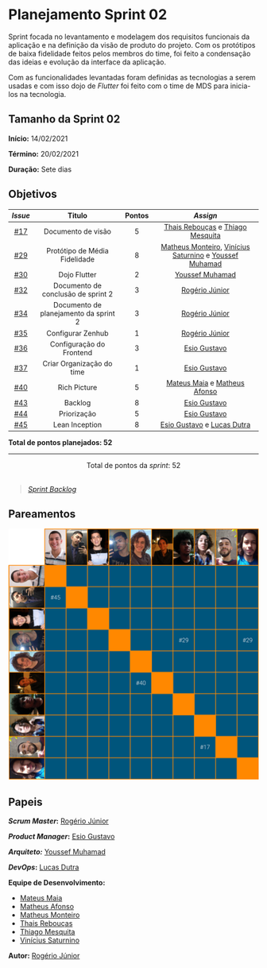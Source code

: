 # Planejamento Sprint 02

Sprint focada no levantamento e modelagem dos requisitos funcionais da aplicação e na definição da visão de produto do projeto. Com os protótipos de baixa fidelidade feitos pelos membros do time, foi feito a condensação das ideias e evolução da interface da aplicação.

Com as funcionalidades levantadas foram definidas as tecnologias a serem usadas e com isso dojo de _Flutter_ foi feito com o time de MDS para inicia-los na tecnologia.

## Tamanho da Sprint 02

**Início:** 14/02/2021

**Término:** 20/02/2021

**Duração:** Sete dias

## Objetivos

<div class="full-width">

|                            _Issue_                             |                Titulo                 | Pontos |                                                                                 _Assign_                                                                                 |
| :------------------------------------------------------------: | :-----------------------------------: | :----: | :----------------------------------------------------------------------------------------------------------------------------------------------------------------------: |
| [#17](https://github.com/fga-eps-mds/2020.2-Lend.it/issues/17) |          Documento de visão           |   5    |                                     [Thais Rebouças](https://github.com/Thais-ra) e [Thiago Mesquita](https://github.com/thiagompc)                                      |
| [#29](https://github.com/fga-eps-mds/2020.2-Lend.it/issues/29) |     Protótipo de Média Fidelidade     |   8    | [Matheus Monteiro](https://github.com/matheusyanmonteiro), [Vinícius Saturnino](https://github.com/viniciussaturnino) e [Youssef Muhamad](https://github.com/youssef-md) |
| [#30](https://github.com/fga-eps-mds/2020.2-Lend.it/issues/30) |             Dojo Flutter              |   2    |                                                             [Youssef Muhamad](https://github.com/youssef-md)                                                             |
| [#32](https://github.com/fga-eps-mds/2020.2-Lend.it/issues/32) |  Documento de conclusão de sprint 2   |   3    |                                                              [Rogério Júnior](https://github.com/rogerioo)                                                               |
| [#34](https://github.com/fga-eps-mds/2020.2-Lend.it/issues/34) | Documento de planejamento da sprint 2 |   3    |                                                              [Rogério Júnior](https://github.com/rogerioo)                                                               |
| [#35](https://github.com/fga-eps-mds/2020.2-Lend.it/issues/35) |           Configurar Zenhub           |   1    |                                                              [Rogério Júnior](https://github.com/rogerioo)                                                               |
| [#36](https://github.com/fga-eps-mds/2020.2-Lend.it/issues/36) |       Configuração do Frontend        |   3    |                                                              [Esio Gustavo](https://github.com/EsioFreitas)                                                              |
| [#37](https://github.com/fga-eps-mds/2020.2-Lend.it/issues/37) |       Criar Organização do time       |   1    |                                                              [Esio Gustavo](https://github.com/EsioFreitas)                                                              |
| [#40](https://github.com/fga-eps-mds/2020.2-Lend.it/issues/40) |             Rich Picture              |   5    |                                [Mateus Maia](https://github.com/mateuscunhamaia) e [Matheus Afonso](https://github.com/Matheusafonsouza)                                 |
| [#43](https://github.com/fga-eps-mds/2020.2-Lend.it/issues/43) |                Backlog                |   8    |                                                              [Esio Gustavo](https://github.com/EsioFreitas)                                                              |
| [#44](https://github.com/fga-eps-mds/2020.2-Lend.it/issues/44) |              Priorização              |   5    |                                                              [Esio Gustavo](https://github.com/EsioFreitas)                                                              |
| [#45](https://github.com/fga-eps-mds/2020.2-Lend.it/issues/45) |            Lean Inception             |   8    |                                      [Esio Gustavo](https://github.com/EsioFreitas) e [Lucas Dutra](https://github.com/lucasdutraf)                                      |

</div>

<b>Total de pontos planejados: 52</b>

---

<div style="text-align: center"> Total de pontos da <i>sprint</i>: 52 </div> <br>

<!---Colocar no link abaixo as issues alocadas no milestone da Sprint--->

> [_Sprint_ _Backlog_](https://github.com/fga-eps-mds/2020.2-Lend.it/milestone/3?closed=1)

## Pareamentos

![pareamentos](../../../assets/img/sprint2/pareamentos.png)

## Papeis

**_Scrum Master_:** [Rogério Júnior](https://github.com/rogerioo)

**_Product Manager_:** [Esio Gustavo](https://github.com/EsioFreitas)

**_Arquiteto:_** [Youssef Muhamad](https://github.com/youssef-md)

**_DevOps_:** [Lucas Dutra](https://github.com/lucasdutraf)

**Equipe de Desenvolvimento:**

- [Mateus Maia](https://github.com/mateuscunhamaia)
- [Matheus Afonso](https://github.com/Matheusafonsouza)
- [Matheus Monteiro](https://github.com/matheusyanmonteiro)
- [Thais Rebouças](https://github.com/Thais-ra)
- [Thiago Mesquita](https://github.com/thiagompc)
- [Vinícius Saturnino](https://github.com/viniciussaturnino)

**Autor:** [Rogério Júnior](https://github.com/rogerioo)
